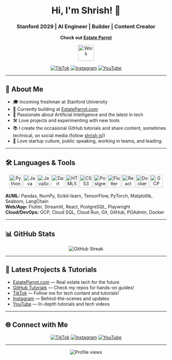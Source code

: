 <div align="center">
  <h1>Hi, I'm Shrish! 👋</h1>
  <h3> Stanford 2029 | AI Engineer | Builder | Content Creator</h3>
  
  <p><strong>Check out <a href="https://estateparrot.com">Estate Parrot</a></strong></p>
</div>

<p align="center">
  <a href="https://estateparrot.com"><img src="https://estateparrot.com/static/media/logo_no_text.a6e164c35c82732130ba.png" alt="Work" width="50"></a>
</p>

<p align="center">
  <a href="https://www.tiktok.com/@shrish_is/"><img src="https://img.shields.io/badge/TikTok-%40shrishis-black?style=flat-square&logo=tiktok" alt="TikTok"></a>
  <a href="https://www.instagram.com/shrish_is/"><img src="https://img.shields.io/badge/Instagram-%40shrishis-E4405F?style=flat-square&logo=instagram&logoColor=white" alt="Instagram"></a>
  <a href="https://www.youtube.com/@ShrishIs"><img src="https://img.shields.io/badge/YouTube-%40shrishis-FF0000?style=flat-square&logo=youtube&logoColor=white" alt="YouTube"></a>
</p>

---

## 🚀 About Me

- 🎓 Incoming freshman at Stanford University
- 🏢 Currently building at [EstateParrot.com](https://estateparrot.com)
- 🤖 Passionate about Artificial Intelligence and the latest in tech
- 🛠️ Love projects and experimenting with new tools
- 📚 I create the occasional GitHub tutorials and share content, sometimes technical, on social media (follow [shrish is](https://www.youtube.com/@ShrishIs)!)
- 🎤 Love startup culture, public speaking, working in teams, and leading.

---

## 🛠️ Languages & Tools

<div align="center">
  <img src="https://cdn.jsdelivr.net/gh/devicons/devicon/icons/python/python-original.svg" width="40" alt="Python"/>
  <img src="https://cdn.jsdelivr.net/gh/devicons/devicon/icons/java/java-original.svg" width="40" alt="Java"/>
  <img src="https://cdn.jsdelivr.net/gh/devicons/devicon/icons/javascript/javascript-original.svg" width="40" alt="JavaScript"/>
  <img src="https://cdn.jsdelivr.net/gh/devicons/devicon/icons/dart/dart-original.svg" width="40" alt="Dart"/>
  <img src="https://cdn.jsdelivr.net/gh/devicons/devicon/icons/html5/html5-original.svg" width="40" alt="HTML5"/>
  <img src="https://cdn.jsdelivr.net/gh/devicons/devicon/icons/css3/css3-original.svg" width="40" alt="CSS3"/>
  <img src="https://cdn.jsdelivr.net/gh/devicons/devicon/icons/postgresql/postgresql-original.svg" width="40" alt="PostgreSQL"/>
  <img src="https://cdn.jsdelivr.net/gh/devicons/devicon/icons/flutter/flutter-original.svg" width="40" alt="Flutter"/>
  <img src="https://cdn.jsdelivr.net/gh/devicons/devicon/icons/react/react-original.svg" width="40" alt="React"/>
  <img src="https://cdn.jsdelivr.net/gh/devicons/devicon/icons/docker/docker-original.svg" width="40" alt="Docker"/>
  <img src="https://cdn.jsdelivr.net/gh/devicons/devicon/icons/googlecloud/googlecloud-original.svg" width="40" alt="GCP"/>
</div>

**AI/ML:** Pandas, NumPy, Scikit-learn, TensorFlow, PyTorch, Matplotlib, Seaborn, LangChain  
**Web/App:** Flutter, Streamlit, React, PostgreSQL, Playwright  
**Cloud/DevOps:** GCP, Cloud SQL, Cloud Run, Git, GitHub, PGAdmin, Docker

---

## 📊 GitHub Stats

<p align="center">

  <img src="https://github-readme-streak-stats.herokuapp.com?user=ShrishPremkrishna&theme=radical&hide_border=true" alt="GitHub Streak" />
</p>

---

## 📢 Latest Projects & Tutorials

- [EstateParrot.com](https://estateparrot.com) — Real estate tech for the future
- [GitHub Tutorials](#) — Check my repos for hands-on guides!
- [TikTok](https://www.tiktok.com/@shrish_is) — Follow me for tech content and tutorials!
- [Instagram](https://www.instagram.com/shrish_is/) — Behind-the-scenes and updates
- [YouTube](https://www.youtube.com/@ShrishIs) — In-depth tutorials and tech videos

---

## 🌐 Connect with Me

<p align="center">
  <a href="https://www.tiktok.com/@shrish_is"><img src="https://img.shields.io/badge/TikTok-%40shrishis-black?style=flat-square&logo=tiktok" alt="TikTok"></a>
  <a href="https://www.instagram.com/shrish_is/"><img src="https://img.shields.io/badge/Instagram-%40shrishis-E4405F?style=flat-square&logo=instagram&logoColor=white" alt="Instagram"></a>
  <a href="https://www.youtube.com/@ShrishIs"><img src="https://img.shields.io/badge/YouTube-%40shrishis-FF0000?style=flat-square&logo=youtube&logoColor=white" alt="YouTube"></a>
</p>

---

<!-- Optionally, add a visitor badge -->
<p align="center">
  <img src="https://komarev.com/ghpvc/?username=ShrishPremkrishna&style=flat-square" alt="Profile views" />
</p>
